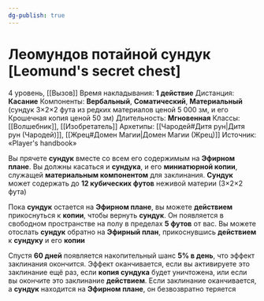 ```yaml
---
dg-publish: true
---
```

# Леомундов потайной сундук [Leomund's secret chest]
4 уровень, [[Вызов]]
Время накладывания: **1 действие**
Дистанция: **Касание**
Компоненты: **Вербальный**, **Соматический**, **Материальный** (сундук 3×2×2 фута из редких материалов ценой 5 000 зм, и его Крошечная копия ценой 50 зм)
Длительность: **Мгновенная**
Классы: [[Волшебник]], [[Изобретатель]]
Архетипы: [[Чародей#Дитя рун|Дитя рун (Чародей)]], [[Жрец#Домен Магии|Домен Магии (Жрец)]]
Источник: «Player's handbook»

Вы прячете **сундук** вместе со всем его содержимым на **Эфирном плане**. Вы должны касаться и **сундука**, и его **миниатюрной копии**, служащей **материальным компонентом** для заклинания. **Сундук** может содержать до **12 кубических футов** неживой материи (3×2×2 фута)

Пока **сундук** остается на **Эфирном плане**, вы можете **действием** прикоснуться к **копии**, чтобы вернуть **сундук**. Он появляется в свободном пространстве на полу в пределах **5 футов** от вас. Вы можете отослать **сундук** обратно на **Эфирный план**, прикоснувшись **действием** к **сундуку** и его **копии**

Спустя **60 дней** появляется накопительный шанс **5% в день**, что эффект заклинания окончится. Эффект оканчивается, если вы активируете это заклинание ещё раз, если **копия сундука** будет уничтожена, или если вы окончите это заклинание **действием**. Если заклинание оканчивается, а **сундук** находится на **Эфирном плане**, он безвозвратно теряется